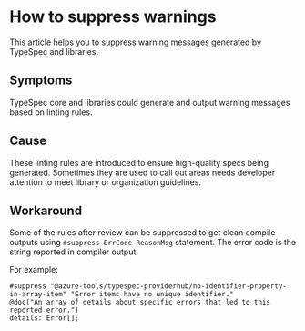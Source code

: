 # How to suppress warnings

This article helps you to suppress warning messages generated by TypeSpec and libraries.

## Symptoms

TypeSpec core and libraries could generate and output warning messages based on linting rules.

## Cause

These linting rules are introduced to ensure high-quality specs being generated. Sometimes they are used to call out areas needs developer attention to meet library or organization guidelines.

## Workaround

Some of the rules after review can be suppressed to get clean compile outputs using `#suppress ErrCode ReasonMsg` statement. The error code is the string reported in compiler output.

For example:

```
#suppress "@azure-tools/typespec-providerhub/no-identifier-property-in-array-item" "Error items have no unique identifier."
@doc("An array of details about specific errors that led to this reported error.")
details: Error[];
```

